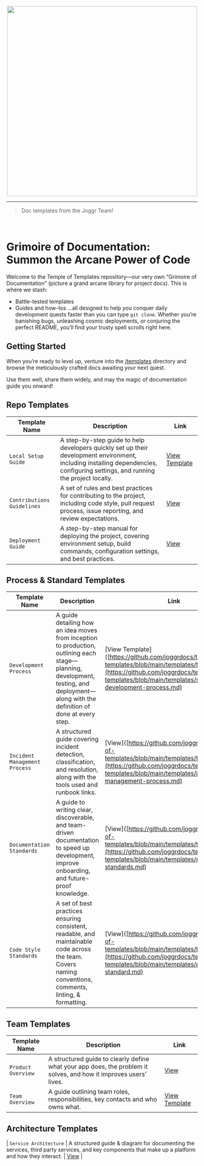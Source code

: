 <div>
    <p align="center">
        <img src="/.github/assets/gh-logo.png" align="center" width="500" />
    </p>
    <hr>
</div>

> Doc templates from the Joggr Team!

<br />

# Grimoire of Documentation: Summon the Arcane Power of Code

Welcome to the Temple of Templates repository—our very own “Grimoire of Documentation” (picture a grand arcane library for project docs). This is where we stash:

- Battle-tested templates
- Guides and how-tos
…all designed to help you conquer daily development quests faster than you can type `git clone`. Whether you’re banishing bugs, unleashing cosmic deployments, or conjuring the perfect README, you’ll find your trusty spell scrolls right here.

## Getting Started
When you’re ready to level up, venture into the [/templates](/templates) directory and browse the meticulously crafted docs awaiting your next quest.

Use them well, share them widely, and may the magic of documentation guide you onward!

## Repo Templates
| Template Name | Description | Link |
|---------------|-------------|------|
| `Local Setup Guide`    | A step-by-step guide to help developers quickly set up their development environment, including installing dependencies, configuring settings, and running the project locally. | [View Template](https://github.com/joggrdocs/temple-of-templates/blob/main/templates/repo-specific/setup-local-environment.md) |
| `Contributions Guidelines` | A set of rules and best practices for contributing to the project, including code style, pull request process, issue reporting, and review expectations. | [View](https://github.com/joggrdocs/temple-of-templates/blob/main/templates/repo-specific/setup-local-environment.md) |
| `Deployment Guide` | A step-by-step manual for deploying the project, covering environment setup, build commands, configuration settings, and best practices. | [View](https://github.com/joggrdocs/temple-of-templates/blob/main/templates/repo-specific/deployment-guide.md) |

## Process & Standard Templates
| Template Name | Description | Link |
|---------------|-------------|------|
| `Development Process` | A guide detailing how an idea moves from inception to production, outlining each stage—planning, development, testing, and deployment—along with the definition of done at every step. | [View Template]([https://github.com/joggrdocs/temple-of-templates/blob/main/templates/template3.md](https://github.com/joggrdocs/temple-of-templates/blob/main/templates/software-development-process.md) |
| `Incident Management Process` | A structured guide covering incident detection, classification, and resolution, along with the tools used and runbook links. | [View]([https://github.com/joggrdocs/temple-of-templates/blob/main/templates/template3.md](https://github.com/joggrdocs/temple-of-templates/blob/main/templates/incident-management-process.md) |
| `Documentation Standards` | A guide to writing clear, discoverable, and team-driven documentation to speed up development, improve onboarding, and future-proof knowledge. | [View]([https://github.com/joggrdocs/temple-of-templates/blob/main/templates/template3.md](https://github.com/joggrdocs/temple-of-templates/blob/main/templates/documentation-standards.md) |
| `Code Style Standards` | A set of best practices ensuring consistent, readable, and maintainable code across the team. Covers naming conventions, comments, linting, & formatting. | [View]([https://github.com/joggrdocs/temple-of-templates/blob/main/templates/template3.md](https://github.com/joggrdocs/temple-of-templates/blob/main/templates/code-style-standard.md) |

## Team Templates
| Template Name | Description | Link |
|---------------|-------------|------|
| `Product Overview` |  A structured guide to clearly define what your app does, the problem it solves, and how it improves users’ lives. | [View](https://github.com/joggrdocs/temple-of-templates/blob/main/templates/product-overview.md) |
| `Team Overview` | A guide outlining team roles, responsibilities, key contacts and who owns what.  | [View Template ](https://github.com/joggrdocs/temple-of-templates/blob/main/templates/template3.md) |

## Architecture Templates
| `Service Architecture` | A structured guide & diagram for documenting the services, third party services, and key components that make up a platform and how they interact. | [View](https://github.com/joggrdocs/temple-of-templates/blob/main/templates/template3.md) |









